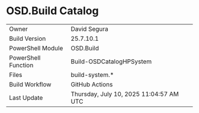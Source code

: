 ﻿# OSD.Build Catalog

| | |
|-|-|
| Owner | David Segura |
| Build Version | 25.7.10.1 |
| PowerShell Module | OSD.Build |
| PowerShell Function | Build-OSDCatalogHPSystem |
| Files | build-system.* |
| Build Workflow | GitHub Actions |
| Last Update | Thursday, July 10, 2025 11:04:57 AM UTC |

